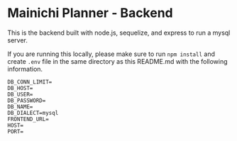 # Mainichi Planner - Backend
This is the backend built with node.js, sequelize, and express to run a mysql server.

If you are running this locally, please make sure to run
`npm install`
and create `.env` file in the same directory as this README.md with the following information.
```
DB_CONN_LIMIT=
DB_HOST=
DB_USER=
DB_PASSWORD=
DB_NAME=
DB_DIALECT=mysql
FRONTEND_URL=
HOST=
PORT=
```
